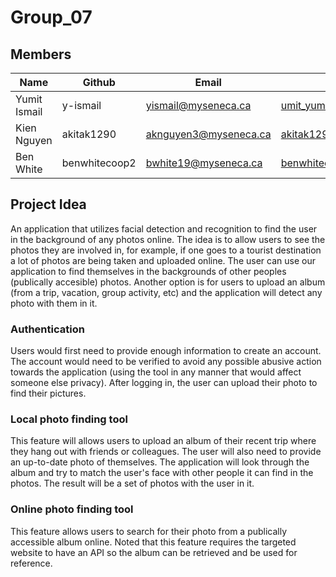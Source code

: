 # Group_07

## Members

| Name          | Github        | Email                       | Skype                  |
| ------------- | ----------    | --------------------------- | ---------------------- |
| Yumit Ismail  | y-ismail      | yismail@myseneca.ca         | umit_yumit@hotmail.com |
| Kien Nguyen   | akitak1290    | aknguyen3@myseneca.ca       | akitak1290@gmail.com   |
| Ben White     | benwhitecoop2 | bwhite19@myseneca.ca        | benwhitecoop@gmail.com |

## Project Idea

An application that utilizes facial detection and recognition to find the user in the background of any photos online.
The idea is to allow users to see the photos they are involved in, for example, if one goes to a tourist destination a lot of photos are being taken and uploaded online. The user can use our application to find themselves in the backgrounds of other peoples (publically accesible) photos. Another option is for users to upload an album (from a trip, vacation, group activity, etc) and the application will detect any photo with them in it.

### Authentication

Users would first need to provide enough information to create an account. The account would need to be verified to avoid any possible abusive action towards the application (using the tool in any manner that would affect someone else privacy). After logging in, the user can upload their photo to find their pictures.

### Local photo finding tool

This feature will allows users to upload an album of their recent trip where they hang out with friends or colleagues. The user will also need to provide an up-to-date photo of themselves. The application will look through the album and try to match the user's face with other people it can find in the photos. The result will be a set of photos with the user in it.

### Online photo finding tool

This feature allows users to search for their photo from a publically accessible album online. Noted that this feature requires the targeted website to have an API so the album can be retrieved and be used for reference.
